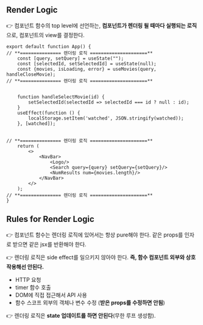 ## Render Logic

👉 컴포넌트 함수의 top level에 선언하는, **컴포넌트가 렌더링 될 때마다 실행되는 로직**으로, 컴포넌트의 view를 결정한다.

```
export default function App() {
// **=============== 렌더링 로직 =====================**
    const [query, setQuery] = useState("");
    const [selectedId, setSelectedId] = useState(null);
    const {movies, isLoading, error} = useMovies(query, handleCloseMovie);
// **=============== 렌더링 로직 =====================**


    function handleSelectMovie(id) {
        setSelectedId(selectedId => selectedId === id ? null : id);
    }
    useEffect(function () {
        localStorage.setItem('watched', JSON.stringify(watched));
    }, [watched]);


// **=============== 렌더링 로직 =====================**
    return (
        <>
            <NavBar>
                <Logo/>
                <Search query={query} setQuery={setQuery}/>
                <NumResults num={movies.length}/>
            </NavBar>
        </>
    );
// **=============== 렌더링 로직 =====================**
}
```

## Rules for Render Logic

👉 컴포넌트 함수는 렌더링 로직에 있어서는 항상 pure해야 한다. 같은 props를 인자로 받으면 같은 jsx를 반환해야 한다.

👉 렌더링 로직은 side effect를 일으키지 않아야 한다. **즉, 함수 컴포넌트 외부와 상호작용해선 안된다.**

- HTTP 요청
- timer 함수 호출
- DOM에 직접 접근해서 API 사용
- 함수 스코프 외부의 객체나 변수 수정 (**받은 props를 수정하면 안됨**)

👉 렌더링 로직은 **state 업데이트를 하면 안된다**(무한 루프 생성함).

